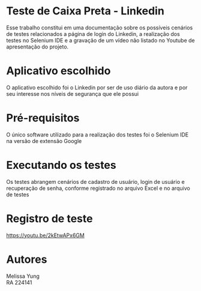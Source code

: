 # Teste de Caixa Preta - Linkedin 

Esse trabalho constitui em uma documentação sobre os possíveis cenários de testes relacionados a página de login do Linkedin, a realização dos testes no Selenium IDE e a gravação de um vídeo não listado no Youtube de apresentação do projeto.

# Aplicativo escolhido

O aplicativo escolhido foi o Linkedin por ser de uso diário da autora e por seu interesse nos níveis de segurança que ele possui

# Pré-requisitos

O único software utilizado para a realização dos testes foi o Selenium IDE na versão de extensão Google

# Executando os testes

Os testes abrangem cenários de cadastro de usuário, login de usuário e recuperação de senha, conforme registrado no arquivo Excel e no arquivo de testes

# Registro de teste

https://youtu.be/2kEtwAPx6GM

# Autores

Melissa Yung <br>
RA 224141

